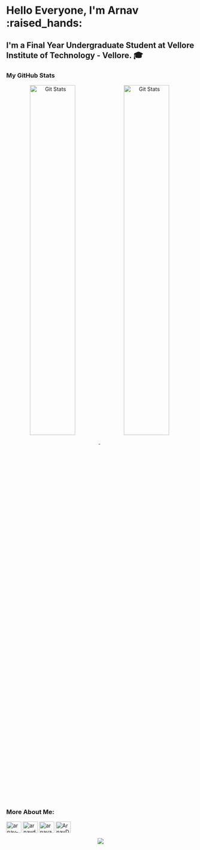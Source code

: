 <h1>Hello Everyone, I'm Arnav :raised_hands: </h1>

## I'm a Final Year Undergraduate Student at Vellore Institute of Technology - Vellore. :mortar_board:




<strong><h3>My GitHub Stats </h3></strong>
<a align="center" href="https://github.com/arnavd2001">
<img width="49%"  align="center" src="https://github-readme-stats.vercel.app/api?username=arnavd2001&show_icons=true&hide_border=false&theme=tokyonight&count_private=true&include_all_commits=true" alt="Git Stats" />
</a>
<a align="center" href="https://github.com/arnavd2001">
<img width="49%"  align="center" src="https://github-readme-streak-stats.herokuapp.com/?user=arnavd2001&theme=radical" alt="Git Stats" />
</a>

<h3 align="left">More About Me:</h3>
<p align="left">
<a href="https://www.linkedin.com/in/arnav-deshpande-146323189" target="blank"><img align="center" src="https://cdn.jsdelivr.net/npm/simple-icons@3.0.1/icons/linkedin.svg" alt="arnav-deshpande-146323189" height="30" width="40" /></a>
<a href="https://github.com/arnavd2001" target="blank"><img align="center" src="https://cdn.jsdelivr.net/npm/simple-icons@3.0.1/icons/github.svg" alt="arnavd2001" height="30" width="40" /></a>
<a href="https://www.instagram.com/arnavaa_/" target="blank"><img align="center" src="https://cdn.jsdelivr.net/npm/simple-icons@3.0.1/icons/instagram.svg" alt="arnavaa_" height="30" width="40" /></a>
<a href="https://twitter.com/ArnavD_07" target="blank"><img align="center" src="https://cdn.jsdelivr.net/npm/simple-icons@3.0.1/icons/twitter.svg" alt="ArnavD_07" height="30" width="40" /></a>

<br>
<div align="center">
<img src="https://profile-counter.glitch.me/arnavd2001/count.svg" align="center">
 </div>
 <br>
 
